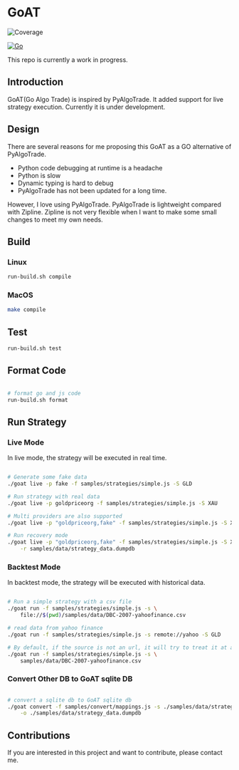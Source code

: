 # GoAT
![Coverage](https://img.shields.io/badge/Coverage-50.1%25-yellow)

[![Go](https://github.com/wilsonwang371/goat/actions/workflows/go.yml/badge.svg)](https://github.com/wilsonwang371/goat/actions/workflows/go.yml)

This repo is currently a work in progress.

## Introduction

GoAT(Go Algo Trade) is inspired by PyAlgoTrade. It added support for live strategy execution. Currently it is under development.

## Design

There are several reasons for me proposing this GoAT as a GO alternative of PyAlgoTrade.

* Python code debugging at runtime is a headache
* Python is slow
* Dynamic typing is hard to debug
* PyAlgoTrade has not been updated for a long time.

However, I love using PyAlgoTrade. PyAlgoTrade is lightweight compared with Zipline. Zipline is not very flexible when
I want to make some small changes to meet my own needs.



## Build

### Linux

```bash
run-build.sh compile
```

### MacOS

```bash
make compile
```

## Test

```bash
run-build.sh test
```

## Format Code

```bash

# format go and js code
run-build.sh format
```

## Run Strategy

### Live Mode

In live mode, the strategy will be executed in real time.

```bash

# Generate some fake data
./goat live -p fake -f samples/strategies/simple.js -S GLD

# Run strategy with real data
./goat live -p goldpriceorg -f samples/strategies/simple.js -S XAU

# Multi providers are also supported
./goat live -p "goldpriceorg,fake" -f samples/strategies/simple.js -S XAU

# Run recovery mode
./goat live -p "goldpriceorg,fake" -f samples/strategies/simple.js -S XAU \
    -r samples/data/strategy_data.dumpdb

```

### Backtest Mode

In backtest mode, the strategy will be executed with historical data.

```bash

# Run a simple strategy with a csv file
./goat run -f samples/strategies/simple.js -s \
    file://$(pwd)/samples/data/DBC-2007-yahoofinance.csv

# read data from yahoo finance
./goat run -f samples/strategies/simple.js -s remote://yahoo -S GLD

# By default, if the source is not an url, it will try to treat it at a file path.
./goat run -f samples/strategies/simple.js -s \
    samples/data/DBC-2007-yahoofinance.csv

```

### Convert Other DB to GoAT sqlite DB

```bash

# convert a sqlite db to GoAT sqlite db
./goat convert -f samples/convert/mappings.js -s ./samples/data/strategy_data.sqlite -t sqlite \
    -o ./samples/data/strategy_data.dumpdb

```


## Contributions

If you are interested in this project and want to contribute, please contact me.
